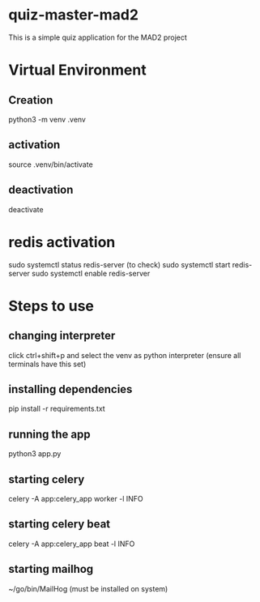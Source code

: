 # quiz-master-mad2
This is a simple quiz application for the MAD2 project

# Virtual Environment
## Creation
python3 -m venv .venv
## activation
source .venv/bin/activate
## deactivation
deactivate

# redis activation
sudo systemctl status redis-server (to check)
sudo systemctl start redis-server
sudo systemctl enable redis-server

# Steps to use
## changing interpreter
click ctrl+shift+p and select the venv as python interpreter (ensure all terminals have this set)

## installing dependencies
pip install -r requirements.txt

## running the app
python3 app.py

## starting celery
celery -A app:celery_app worker -l INFO

## starting celery beat
celery -A app:celery_app beat -l INFO

## starting mailhog
~/go/bin/MailHog (must be installed on system)

